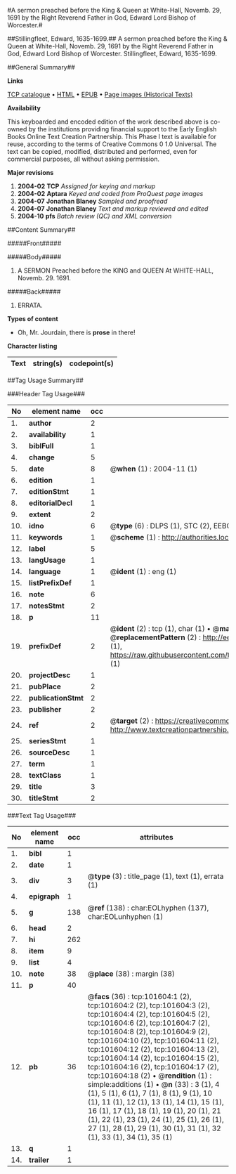 #A sermon preached before the King & Queen at White-Hall, Novemb. 29, 1691 by the Right Reverend Father in God, Edward Lord Bishop of Worcester.#

##Stillingfleet, Edward, 1635-1699.##
A sermon preached before the King & Queen at White-Hall, Novemb. 29, 1691 by the Right Reverend Father in God, Edward Lord Bishop of Worcester.
Stillingfleet, Edward, 1635-1699.

##General Summary##

**Links**

[TCP catalogue](http://www.ota.ox.ac.uk/tcp/)  • 
[HTML](http://tei.it.ox.ac.uk/tcp/Texts-HTML/free/A61/A61623.html)  • 
[EPUB](http://tei.it.ox.ac.uk/tcp/Texts-EPUB/free/A61/A61623.epub) • 
[Page images (Historical Texts)](https://data.historicaltexts.jisc.ac.uk/view?pubId=eebo-13730076e&pageId=eebo-13730076e-101604-1)

**Availability**

This keyboarded and encoded edition of the
	       work described above is co-owned by the institutions
	       providing financial support to the Early English Books
	       Online Text Creation Partnership. This Phase I text is
	       available for reuse, according to the terms of Creative
	       Commons 0 1.0 Universal. The text can be copied,
	       modified, distributed and performed, even for
	       commercial purposes, all without asking permission.

**Major revisions**

1. __2004-02__ __TCP__ *Assigned for keying and markup*
1. __2004-02__ __Aptara__ *Keyed and coded from ProQuest page images*
1. __2004-07__ __Jonathan Blaney__ *Sampled and proofread*
1. __2004-07__ __Jonathan Blaney__ *Text and markup reviewed and edited*
1. __2004-10__ __pfs__ *Batch review (QC) and XML conversion*

##Content Summary##

#####Front#####

#####Body#####

1. A
SERMON
Preached before the
KING and QUEEN
At WHITE-HALL,
Novemb. 29. 1691.

#####Back#####

1. ERRATA.

**Types of content**

  * Oh, Mr. Jourdain, there is **prose** in there!

**Character listing**


|Text|string(s)|codepoint(s)|
|---|---|---|

##Tag Usage Summary##

###Header Tag Usage###

|No|element name|occ|attributes|
|---|---|---|---|
|1.|__author__|2||
|2.|__availability__|1||
|3.|__biblFull__|1||
|4.|__change__|5||
|5.|__date__|8| @__when__ (1) : 2004-11 (1)|
|6.|__edition__|1||
|7.|__editionStmt__|1||
|8.|__editorialDecl__|1||
|9.|__extent__|2||
|10.|__idno__|6| @__type__ (6) : DLPS (1), STC (2), EEBO-CITATION (1), OCLC (1), VID (1)|
|11.|__keywords__|1| @__scheme__ (1) : http://authorities.loc.gov/ (1)|
|12.|__label__|5||
|13.|__langUsage__|1||
|14.|__language__|1| @__ident__ (1) : eng (1)|
|15.|__listPrefixDef__|1||
|16.|__note__|6||
|17.|__notesStmt__|2||
|18.|__p__|11||
|19.|__prefixDef__|2| @__ident__ (2) : tcp (1), char (1)  •  @__matchPattern__ (2) : ([0-9\-]+):([0-9IVX]+) (1), (.+) (1)  •  @__replacementPattern__ (2) : http://eebo.chadwyck.com/downloadtiff?vid=$1&page=$2 (1), https://raw.githubusercontent.com/textcreationpartnership/Texts/master/tcpchars.xml#$1 (1)|
|20.|__projectDesc__|1||
|21.|__pubPlace__|2||
|22.|__publicationStmt__|2||
|23.|__publisher__|2||
|24.|__ref__|2| @__target__ (2) : https://creativecommons.org/publicdomain/zero/1.0/ (1), http://www.textcreationpartnership.org/docs/. (1)|
|25.|__seriesStmt__|1||
|26.|__sourceDesc__|1||
|27.|__term__|1||
|28.|__textClass__|1||
|29.|__title__|3||
|30.|__titleStmt__|2||


###Text Tag Usage###

|No|element name|occ|attributes|
|---|---|---|---|
|1.|__bibl__|1||
|2.|__date__|1||
|3.|__div__|3| @__type__ (3) : title_page (1), text (1), errata (1)|
|4.|__epigraph__|1||
|5.|__g__|138| @__ref__ (138) : char:EOLhyphen (137), char:EOLunhyphen (1)|
|6.|__head__|2||
|7.|__hi__|262||
|8.|__item__|9||
|9.|__list__|4||
|10.|__note__|38| @__place__ (38) : margin (38)|
|11.|__p__|40||
|12.|__pb__|36| @__facs__ (36) : tcp:101604:1 (2), tcp:101604:2 (2), tcp:101604:3 (2), tcp:101604:4 (2), tcp:101604:5 (2), tcp:101604:6 (2), tcp:101604:7 (2), tcp:101604:8 (2), tcp:101604:9 (2), tcp:101604:10 (2), tcp:101604:11 (2), tcp:101604:12 (2), tcp:101604:13 (2), tcp:101604:14 (2), tcp:101604:15 (2), tcp:101604:16 (2), tcp:101604:17 (2), tcp:101604:18 (2)  •  @__rendition__ (1) : simple:additions (1)  •  @__n__ (33) : 3 (1), 4 (1), 5 (1), 6 (1), 7 (1), 8 (1), 9 (1), 10 (1), 11 (1), 12 (1), 13 (1), 14 (1), 15 (1), 16 (1), 17 (1), 18 (1), 19 (1), 20 (1), 21 (1), 22 (1), 23 (1), 24 (1), 25 (1), 26 (1), 27 (1), 28 (1), 29 (1), 30 (1), 31 (1), 32 (1), 33 (1), 34 (1), 35 (1)|
|13.|__q__|1||
|14.|__trailer__|1||
